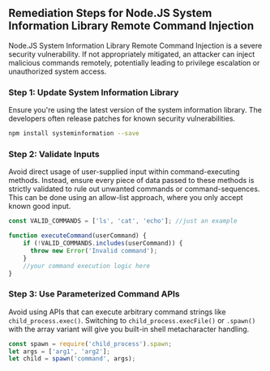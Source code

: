 

## Remediation Steps for Node.JS System Information Library Remote Command Injection
Node.JS System Information Library Remote Command Injection is a severe security vulnerability. If not appropriately mitigated, an attacker can inject malicious commands remotely, potentially leading to privilege escalation or unauthorized system access.

### Step 1: Update System Information Library
Ensure you're using the latest version of the system information library. The developers often release patches for known security vulnerabilities.
```bash
npm install systeminformation --save
```

### Step 2: Validate Inputs
Avoid direct usage of user-supplied input within command-executing methods. Instead, ensure every piece of data passed to these methods is strictly validated to rule out unwanted commands or command-sequences. This can be done using an allow-list approach, where you only accept known good input.

```javascript
const VALID_COMMANDS = ['ls', 'cat', 'echo']; //just an example

function executeCommand(userCommand) {
    if (!VALID_COMMANDS.includes(userCommand)) {
      throw new Error('Invalid command');
    }
    //your command execution logic here
}
```

### Step 3: Use Parameterized Command APIs
Avoid using APIs that can execute arbitrary command strings like `child_process.exec()`. Switching to `child_process.execFile()` or `.spawn()` with the array variant will give you built-in shell metacharacter handling.

```javascript
const spawn = require('child_process').spawn;
let args = ['arg1', 'arg2'];
let child = spawn('command', args);
```